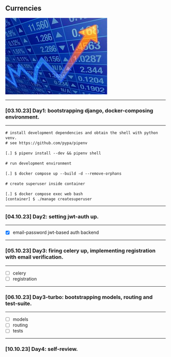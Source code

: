 ## Currencies
![trends](docs/trend.jpg)

---
### [03.10.23] Day1: bootstrapping django, docker-composing environment.
---
```
# install development dependencies and obtain the shell with python venv. 
# see https://github.com/pypa/pipenv

[.] $ pipenv install --dev && pipenv shell

# run development environment

[.] $ docker compose up --build -d --remove-orphans

# create superuser inside container

[.] $ docker compose exec web bash
[container] $ ./manage createsuperuser
```
---
### [04.10.23] Day2: setting jwt-auth up.
---
- [x] email-password jwt-based auth backend
---
### [05.10.23] Day3: firing celery up, implementing registration with email verification.
---
- [ ] celery
- [ ] registration
---
### [06.10.23] Day3-turbo: bootstrapping models, routing and test-suite.
---
- [ ] models
- [ ] routing
- [ ] tests
---
### [10.10.23] Day4: self-review.